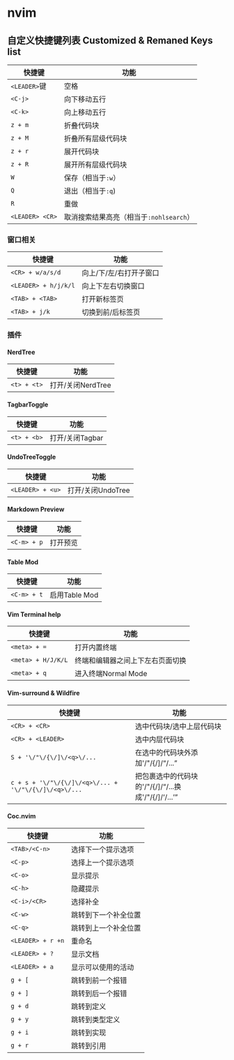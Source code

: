 # nvim

## 自定义快捷键列表 Customized & Remaned Keys list

| 快捷键          | 功能                                    |
|-----------------|-----------------------------------------|
| `<LEADER>`键    | 空格                                    |
| `<C-j>`         | 向下移动五行                            |
| `<C-k>`         | 向上移动五行                            |
| `z + m`         | 折叠代码块                              |
| `z + M`         | 折叠所有层级代码块                      |
| `z + r`         | 展开代码块                              |
| `z + R`         | 展开所有层级代码块                      |
| `W`             | 保存（相当于`:w`）                      |
| `Q`             | 退出（相当于`:q`)                       |
| `R`             | 重做                                    |
| `<LEADER> <CR>` | 取消搜索结果高亮（相当于`:nohlsearch`） |

### 窗口相关

| 快捷键               | 功能                    |
|----------------------|-------------------------|
| `<CR> + w/a/s/d`     | 向上/下/左/右打开子窗口 |
| `<LEADER> + h/j/k/l` | 向上下左右切换窗口      |
| `<TAB> + <TAB>`      | 打开新标签页            |
| `<TAB> + j/k`        | 切换到前/后标签页       |

### 插件

#### NerdTree

| 快捷键      | 功能              |
|-------------|-------------------|
| `<t> + <t>` | 打开/关闭NerdTree |

#### TagbarToggle

| 快捷键      | 功能            |
|-------------|-----------------|
| `<t> + <b>` | 打开/关闭Tagbar |


#### UndoTreeToggle

| 快捷键           | 功能              |
|------------------|-------------------|
| `<LEADER> + <u>` | 打开/关闭UndoTree |

#### Markdown Preview

| 快捷键      | 功能     |
|-------------|----------|
| `<C-m> + p` | 打开预览 |

#### Table Mod

| 快捷键      | 功能          |
|-------------|---------------|
| `<C-m> + t` | 启用Table Mod |

#### Vim Terminal help

| 快捷键             | 功能                             |
|--------------------|----------------------------------|
| `<meta> + =`       | 打开内置终端                     |
| `<meta> + H/J/K/L` | 终端和编辑器之间上下左右页面切换 |
| `<meta> + q`       | 进入终端Normal Mode              |

#### Vim-surround & Wildfire

| 快捷键                                                | 功能                                                            |
|-------------------------------------------------------|-----------------------------------------------------------------|
| `<CR> + <CR>`                                         | 选中代码块/选中上层代码块                                       |
| `<CR> + <LEADER>`                                     | 选中内层代码块                                                  |
| `S + '\/"\/{\/]\/<q>\/...`                            | 在选中的代码块外添加'\/"\/{\/]\/<q>\/...                        |
| `c + s + '\/"\/{\/]\/<q>\/... + '\/"\/{\/]\/<q>\/...` | 把包裹选中的代码块的'\/"\/{\/]\/<q>\/...换成'\/"/{\/]\/<q>\/... |

#### Coc.nvim

| 快捷键            | 功能                 |
|-------------------|----------------------|
| `<TAB>/<C-n>`     | 选择下一个提示选项   |
| `<C-p>`           | 选择上一个提示选项   |
| `<C-o>`           | 显示提示             |
| `<C-h>`           | 隐藏提示             |
| `<C-i>/<CR>`      | 选择补全             |
| `<C-w>`           | 跳转到下一个补全位置 |
| `<C-q>`           | 跳转到上一个补全位置 |
| `<LEADER> + r +n` | 重命名               |
| `<LEADER> + ?`    | 显示文档             |
| `<LEADER> + a`    | 显示可以使用的活动   |
| `g + [`           | 跳转到前一个报错     |
| `g + ]`           | 跳转到后一个报错     |
| `g + d`           | 跳转到定义           |
| `g + y`           | 跳转到类型定义       |
| `g + i`           | 跳转到实现           |
| `g + r`           | 跳转到引用           |


